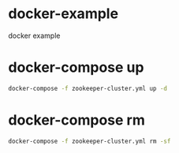 # docker-example
docker example

# docker-compose up
```bash
docker-compose -f zookeeper-cluster.yml up -d
```

# docker-compose rm
```bash
docker-compose -f zookeeper-cluster.yml rm -sf
```
